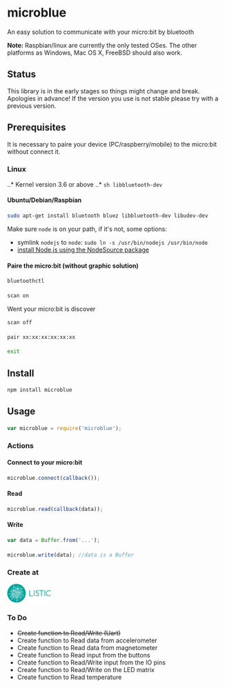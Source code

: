 # microblue

An easy solution to communicate with your micro:bit by bluetooth

__Note:__ Raspbian/linux are currently the only tested OSes. The other platforms as Windows, Mac OS X, FreeBSD should also work.

## Status

This library is in the early stages so things might change and break. Apologies in advance! If the version you use is not stable please try with a previous version.

## Prerequisites

It is necessary to paire your device (PC/raspberry/mobile) to the micro:bit without connect it.

### Linux

..* Kernel version 3.6 or above
..* ```sh libbluetooth-dev```

#### Ubuntu/Debian/Raspbian

```sh
sudo apt-get install bluetooth bluez libbluetooth-dev libudev-dev
```

Make sure ```node``` is on your path, if it's not, some options:
 * symlink ```nodejs``` to ```node```: ```sudo ln -s /usr/bin/nodejs /usr/bin/node```
 * [install Node.js using the NodeSource package](https://nodejs.org/en/download/package-manager/#debian-and-ubuntu-based-linux-distributions)

#### Paire the micro:bit (without graphic solution)

```sh
bluetoothctl

scan on
```

Went your micro:bit is discover

```sh
scan off

pair xx:xx:xx:xx:xx:xx

exit
```

## Install

```sh
npm install microblue
```

## Usage

```javascript
var microblue = require('microblue');
```

### Actions

#### Connect to your micro:bit

```javascript
microblue.connect(callback());
```

#### Read 

```javascript
microblue.read(callback(data));
```

#### Write

```javascript
var data = Buffer.from('...');

microblue.write(data); //data is a Buffer
```

### Create at
<a href="https://www.listic.univ-smb.fr/en/home/" target="_blank"><img src="assets/logo_listic.png" width="20%" height="20%"></a>

### To Do

- ~~Create function to Read/Write (Uart)~~
- Create function to Read data from accelerometer
- Create function to Read data from magnetometer
- Create function to Read input from the buttons
- Create function to Read/Write input from the IO pins
- Create function to Read/Write on the LED matrix
- Create function to Read temperature
